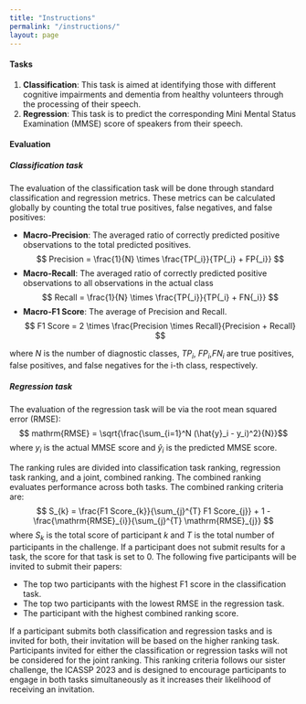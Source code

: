 ```yaml
---
title: "Instructions"
permalink: "/instructions/"
layout: page
---
```


#### Tasks

1. **Classification**: This task is aimed at identifying those with different cognitive impairments and dementia from healthy volunteers through the processing of their speech.
2. **Regression**: This task is to predict the corresponding Mini Mental Status Examination (MMSE) score of speakers from their speech.

#### Evaluation
##### Classification task
The evaluation of the classification task will be done through standard classification and regression metrics. These metrics can be calculated globally by counting the total true positives, false negatives, and false positives:

* **Macro-Precision**: The averaged ratio of correctly predicted positive observations to the total predicted positives.
$$ Precision = \frac{1}{N} \times \frac{TP{_i}}{TP{_i} + FP{_i}} $$
* **Macro-Recall**: The averaged ratio of correctly predicted positive observations to all observations in the actual class
$$ Recall = \frac{1}{N} \times \frac{TP{_i}}{TP{_i} + FN{_i}} $$
* **Macro-F1 Score**: The average of Precision and Recall.
$$ F1 Score = 2 \times \frac{Precision \times Recall}{Precision + Recall} $$

where $N$ is the number of diagnostic classes, $TP{_i}$, $FP{_i}$,$FN{_i}$ are true positives, false positives, and false negatives for the i-th class, respectively.

##### Regression task
The evaluation of the regression task will be via the root mean squared error (RMSE):
$$ mathrm{RMSE} = \sqrt{\frac{\sum_{i=1}^N (\hat{y}_i - y_i)^2}{N}}$$
where $y_i$ is the actual MMSE score and $\hat{y}_i$ is the predicted MMSE score.

The ranking rules are divided into classification task ranking, regression task ranking, and a joint, combined ranking. The combined ranking evaluates performance across both tasks. The combined ranking criteria are:
$$ S_{k} = \frac{F1 Score_{k}}{\sum_{j}^{T} F1 Score_{j}} + 1 - \frac{\mathrm{RMSE}_{i}}{\sum_{j}^{T} \mathrm{RMSE}_{j}} $$
where $S_{k}$ is the total score of participant $k$ and $T$ is the total number of participants in the challenge. If a participant does not submit results for a task, the score for that task is set to 0. The following five participants will be invited to submit their papers:
* The top two participants with the highest F1 score in the classification task.
* The top two participants with the lowest RMSE in the regression task.
* The participant with the highest combined ranking score.

If a participant submits both classification and regression tasks and is invited for both, their invitation will be based on the higher ranking task. Participants invited for either the classification or regression tasks will not be considered for the joint ranking. This ranking criteria follows our sister challenge, the ICASSP 2023 and is designed to encourage participants to engage in both tasks simultaneously as it increases their likelihood of receiving an invitation.